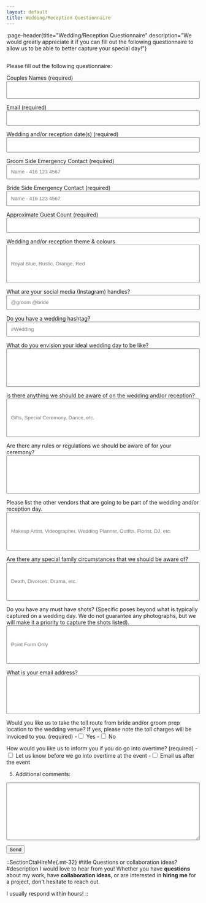 ```yaml
---
layout: default
title: Wedding/Reception Questionnaire
---
```


:page-header{title="Wedding/Reception Questionnaire" description="We would greatly appreciate it if you can fill out the following questionnaire to allow us to be able to better capture your special day!"}

##

<form
  action="https://formspree.io/f/mdovqaql"
  method="POST"
>

Please fill out the following questionnaire:

Couples Names (required)
<input type="text" name="name" style="color: black; height: 46px; width: 100%; padding: 10px;" aria-required="true">

Email (required)
<input type="email" name="email" style="color: black; width: 100%; padding: 10px;" aria-required="true">

Wedding and/or reception date(s) (required)
<input type="email" name="email" style="color: black; width: 100%; padding: 10px;" aria-required="true">

Groom Side Emergency Contact (required)
<input type="email" name="email" style="color: black; width: 100%; padding: 10px;" placeholder="Name - 416 123 4567" aria-required="true">

Bride Side Emergency Contact (required)
<input type="email" name="email" style="color: black; width: 100%; padding: 10px;" placeholder="Name - 416 123 4567" aria-required="true">

Approximate Guest Count (required)
<input type="email" name="email" style="color: black; width: 100%; padding: 10px;" aria-required="true">

Wedding and/or reception theme & colours
<input type="email" name="email" style="color: black; width: 100%; padding: 10px; height: 100px;"  placeholder="Royal Blue, Rustic, Orange, Red">

What are your social media (Instagram) handles?
<input type="email" name="email" style="color: black; width: 100%; padding: 10px;" placeholder="@groom @bride" >

Do you have a wedding hashtag?
<input type="email" name="email" style="color: black; width: 100%; padding: 10px;" placeholder="#Wedding">

What do you envision your ideal wedding day to be like?
<input type="email" name="email" style="color: black; width: 100%; padding: 10px; height: 100px;">

Is there anything we should be aware of on the wedding and/or reception?
<input type="email" name="email" style="color: black; width: 100%; padding: 10px; height: 100px;" placeholder="Gifts, Special Ceremony, Dance, etc.">

Are there any rules or regulations we should be aware of for your ceremony?
<input type="email" name="email" style="color: black; width: 100%; padding: 10px; height: 100px;">

Please list the other vendors that are going to be part of the wedding and/or reception day.
<input type="email" name="email" style="color: black; width: 100%; padding: 10px; height: 100px;" placeholder="Makeup Artist, Videographer, Wedding Planner, Outfits, Florist, DJ, etc.">

Are there any special family circumstances that we should be aware of?
<input type="email" name="email" style="color: black; width: 100%; padding: 10px; height: 100px;" placeholder="Death, Divorces, Drama, etc.">

Do you have any must have shots? (Specific poses beyond what is typically captured on a wedding day. We do not guarantee any photographs, but we will make it a priority to capture the shots listed).
<input type="email" name="email" style="color: black; width: 100%; padding: 10px; height: 100px;" placeholder="Point Form Only">

What is your email address?
<input type="email" name="email" style="color: black; width: 100%; padding: 10px; height: 100px;">

Would you like us to take the toll route from bride and/or groom prep location to the wedding venue? If yes, please note the toll charges will be invoiced to you.
(required)
-<input type="checkbox" name="toll" value="Yes"> Yes
-<input type="checkbox" name="toll" value="No"> No

How would you like us to inform you if you do go into overtime?
(required)
-<input type="checkbox" name="overtime" value="Let us know before we go into overtime at the event"> Let us know before we go into overtime at the event
-<input type="checkbox" name="overtime" value="Email us after the event"> Email us after the event

5. Additional comments:
<textarea name="comments" style="color: black; width: 100%; height: 150px; padding: 10px; font-size: 14px;"></textarea>

  <button type="submit">Send</button>
</form>





::SectionCtaHireMe{.mt-32}
#title
Questions or collaboration ideas?
#description
I would love to hear from you! Whether you have __questions__ about my work, have __collaboration ideas__, or are interested in __hiring me__ for a project, don't hesitate to reach out.

I usually respond within hours!
::

